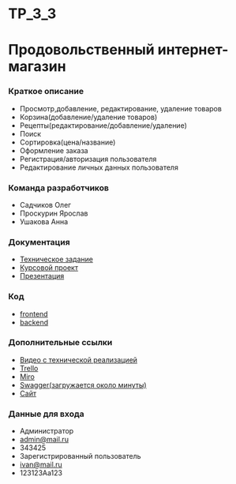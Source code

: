 # TP_3_3
# Продовольственный интернет-магазин
### Краткое описание
* Просмотр,добавление, редактирование, удаление товаров
* Корзина(добавление/удаление товаров)
* Рецепты(редактирование/добавление/удаление)
* Поиск
* Сортировка(цена/название)
* Оформление заказа
* Регистрация/авторизация пользователя
* Редактирование личных данных пользователя
### Команда разработчиков
* Садчиков Олег
* Проскурин Ярослав
* Ушакова Анна
### Документация
* [Техническое задание](https://github.com/KiditsGood/TP_3_3/blob/main/documents/%D0%A2%D0%B5%D1%85%D0%BD%D0%B8%D1%87%D0%B5%D1%81%D0%BA%D0%BE%D0%B5%20%D0%B7%D0%B0%D0%B4%D0%B0%D0%BD%D0%B8%D0%B5.pdf)
* [Курсовой проект](https://github.com/KiditsGood/TP_3_3/blob/main/documents/Kursovoy_proekt.pdf)
* [Презентация](https://github.com/KiditsGood/TP_3_3/blob/main/documents/presentation.pdf)
### Код
* [frontend](https://github.com/KiditsGood/TP_3_3/tree/main/app/frontend)
* [backend](https://github.com/KiditsGood/TP_3_3/tree/main/app/backend)
### Дополнительные ссылки
* [Видео с технической реализацией](https://drive.google.com/file/d/1XZmNEQUJJL3lyv8C-V4tss9Ob3JMKAik/view?usp=sharing)
* [Trello](https://trello.com/b/YBszugLl/%D1%82%D0%BF-3-3)
* [Miro](https://miro.com/app/board/uXjVOFAVB90=/?invite_link_id=535054746845)
* [Swagger(загружается около минуты)](https://tp3-3.herokuapp.com/swagger-ui/index.html)
* [Сайт](http://a0720917.xsph.ru/tpfront/)
### Данные для входа
* Администратор
* admin@mail.ru
* 343425
* Зарегистрированный пользователь
* ivan@mail.ru
* 123123Aa123
